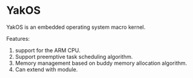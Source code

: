 YakOS
==========

YakOS is an embedded operating system macro kernel.

Features:
1. support for the ARM CPU.
2. Support preemptive task scheduling algorithm.
3. Memory management based on buddy memory allocation algorithm.
4. Can extend with module.